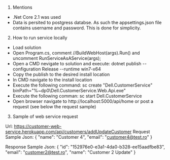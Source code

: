 1. Mentions
- .Net Core 2.1 was used
- Data is persited to postgress databse. As such the appsettings.json file contains username and password. This is done for simplicity.

2. How to run service locally
- Load solution
- Open Program.cs, comment //BuildWebHost(args).Run() and uncomment RunServiceAsAService(args);
- Open a CMD nevigate to solution and execute: dotnet publish --configuration Release --runtime win7-x64
- Copy the publish to the desired install location
- In CMD navigate to the install location
- Execute the following command: sc create "Dell.CustomerService" binPath="%~dp0\Dell.CustomerService.Web.Api.exe"
- Execute the following comman: sc start Dell.CustomerService
- Open browser navigate to http://localhost:5000/api/home or post a request (see below the request sample)

3. Sample of web service request

Url: https://customer-web-service.herokuapp.com/api/customers/addUpdateCustomer
Request Sample Json: 
{
		"name": "Customer 4",
		"email": "customer4@test.ro"
}

Response Sample Json: 
{
    "id": "152976e0-e3a1-4da0-b328-ee15aadfbe83",
    "email": "customer2@test.ro",
    "name": "Customer 2 Update"
}




